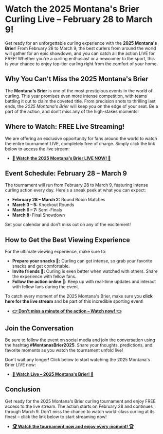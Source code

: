 # Watch the 2025 Montana's Brier Curling Live – February 28 to March 9!

Get ready for an unforgettable curling experience with the **2025 Montana's Brier**! From February 28 to March 9, the best curlers from around the world will gather for an epic showdown, and you can catch all the action LIVE for FREE! Whether you're a curling enthusiast or a newcomer to the sport, this is your chance to enjoy top-tier curling right from the comfort of your home.

## Why You Can't Miss the 2025 Montana's Brier

The **Montana's Brier** is one of the most prestigious events in the world of curling. This year promises even more intense competition, with teams battling it out to claim the coveted title. From precision shots to thrilling last ends, the _2025 Montana's Brier_ will keep you on the edge of your seat. Be a part of the action, and don’t miss any of the high-stakes moments!

## Where to Watch: FREE Live Streaming!

We are offering an exclusive opportunity for fans around the world to watch the entire tournament LIVE, completely free of charge. Simply click the link below to access the live stream:

- [**🎥 Watch the 2025 Montana's Brier LIVE NOW! 🎥**](https://tinyurl.com/livestreamfreeo?st=2025montanasbrier&si=gh)

## Event Schedule: February 28 – March 9

The tournament will run from February 28 to March 9, featuring intense curling action every day. Here's a sneak peek at what you can expect:

- **February 28 – March 2:** Round Robin Matches
- **March 3 – 5:** Knockout Rounds
- **March 6 – 7:** Semi-Finals
- **March 8:** Final Showdown

Set your calendar and don’t miss out on any of the excitement!

## How to Get the Best Viewing Experience

For the ultimate viewing experience, make sure to:

- **Prepare your snacks 🍿:** Curling can get intense, so grab your favorite snacks and get comfortable.
- **Invite friends 🥳:** Curling is even better when watched with others. Share the experience with fellow fans.
- **Follow the action online 💬:** Keep up with real-time updates and interact with fellow fans during the event.

To catch every moment of the 2025 Montana's Brier, make sure you **click here for the live stream** and be part of this incredible sporting event!

- [**👉 Don’t miss a minute of the action – Watch now! 👈**](https://tinyurl.com/livestreamfreeo?st=2025montanasbrier&si=gh)

## Join the Conversation

Be sure to follow the event on social media and join the conversation using the hashtag **#MontanasBrier2025**. Share your thoughts, predictions, and favorite moments as you watch the tournament unfold live!

Don't wait any longer! Click below to start watching the 2025 Montana's Brier LIVE now:

- [**🚨 Watch Live – 2025 Montana's Brier! 🚨**](https://tinyurl.com/livestreamfreeo?st=2025montanasbrier&si=gh)

## Conclusion

Get ready for the 2025 Montana's Brier curling tournament and enjoy FREE access to the live stream. The action starts on February 28 and continues through March 9. Don’t miss the chance to watch world-class curling at its finest – click the link below to start streaming now!

- [**🏆 Watch the tournament now and enjoy every moment! 🏆**](https://tinyurl.com/livestreamfreeo?st=2025montanasbrier&si=gh)
